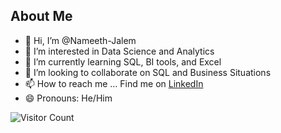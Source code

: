 ## About Me

- 👋 Hi, I’m @Nameeth-Jalem  
- 👀 I’m interested in Data Science and Analytics  
- 🌱 I’m currently learning SQL, BI tools, and Excel  
- 💞️ I’m looking to collaborate on SQL and Business Situations  
- 📫 How to reach me … Find me on [LinkedIn](https://www.linkedin.com/in/nameethjalem/)  
- 😄 Pronouns: He/Him


![Visitor Count](https://visitor-badge.laobi.icu/badge?page_id=Nameeth-Jalem&left_color=blue&right_color=green&style=for-the-badge)

<!---
Nameeth-Jalem/Nameeth-Jalem is a ✨ special ✨ repository because its `README.md` (this file) appears on your GitHub profile.
You can click the Preview link to take a look at your changes.
--->
